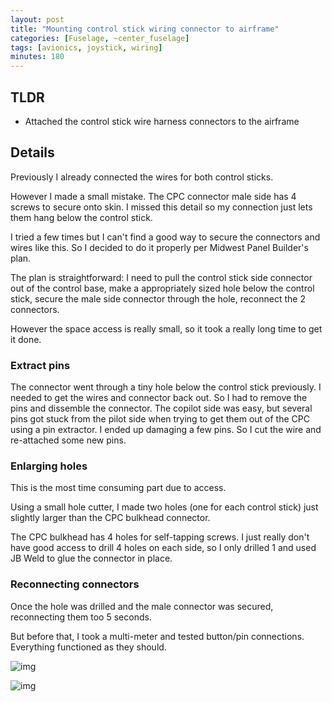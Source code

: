 ```yaml
---
layout: post
title: "Mounting control stick wiring connector to airframe"
categories: [Fuselage, ~center_fuselage]
tags: [avionics, joystick, wiring]
minutes: 180
---
```


## TLDR

- Attached the control stick wire harness connectors to the airframe

## Details

Previously I already connected the wires for both control sticks.

However I made a small mistake. The CPC connector male side has 4 screws to secure onto skin. I missed this detail so my connection just lets them hang below the control stick.

I tried a few times but I can't find a good way to secure the connectors and wires like this. So I decided to do it properly per Midwest Panel Builder's plan.

The plan is straightforward: I need to pull the control stick side connector out of the control base, make a appropriately sized hole below the control stick, secure the male side connector through the hole, reconnect the 2 connectors.

However the space access is really small, so it took a really long time to get it done.

### Extract pins

The connector went through a tiny hole below the control stick previously. I needed to get the wires and connector back out. So I had to remove the pins and dissemble the connector. The copilot side was easy, but several pins got stuck from the pilot side when trying to get them out of the CPC using a pin extractor. I ended up damaging a few pins. So I cut the wire and re-attached some new pins.

### Enlarging holes

This is the most time consuming part due to access.

Using a small hole cutter, I made two holes (one for each control stick) just slightly larger than the CPC bulkhead connector.

The CPC bulkhead has 4 holes for self-tapping screws. I just really don't have good access to drill 4 holes on each side, so I only drilled 1 and used JB Weld to glue the connector in place.

### Reconnecting connectors

Once the hole was drilled and the male connector was secured, reconnecting them too 5 seconds.

But before that, I took a multi-meter and tested button/pin connections. Everything functioned as they should.

![img](https://lh3.googleusercontent.com/pw/AP1GczMW42BS0VBxkM5OsPNEsfFAT7AyVT5voRVFxqKBrHFn2t6jR1FGg2ZLr24QwklVAUY-rDupgDhaYj-XqSq-EsLXD7Z7rbioKDmVp4dmRWdNo5pDTfumwrzHg4pQAdE0nx-t00nZ_YLoQoA9Sx53pCW8sw=w3784-h2838-s-no-gm?authuser=0)

![img](https://lh3.googleusercontent.com/pw/AP1GczO2Mtr2NbgxCYy_Of7QK_k_qkKq8j5OwTOjae7WGQeDmjeSvSLE-RdkFDLJzJbwEFQTh_K3pGx4yWT-ngge9uw9LRVNxh_6yCDoSmy5sjRpjSQ9wlVuhwGbWBejNt3UXhDZptqZd5WMm_7Wmqsoz7Ebxw=w3784-h2838-s-no-gm?authuser=0)
